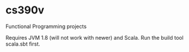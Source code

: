 # cs390v
Functional Programming projects

Requires JVM 1.8 (will not work with newer) and Scala. Run the build tool scala.sbt first.
